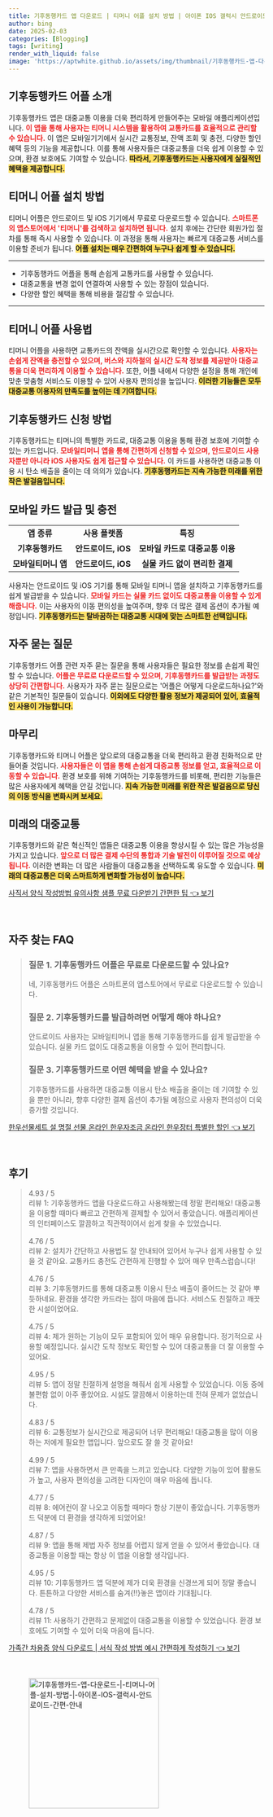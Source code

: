 ```yaml
---
title: 기후동행카드 앱 다운로드 | 티머니 어플 설치 방법 | 아이폰 IOS 갤럭시 안드로이드 간편 안내
author: bing
date: 2025-02-03
categories: [Blogging]
tags: [writing]
render_with_liquid: false
image: 'https://aptwhite.github.io/assets/img/thumbnail/기후동행카드-앱-다운로드-|-티머니-어플-설치-방법-|-아이폰-IOS-갤럭시-안드로이드-간편-안내.webp'
---
```



<h2 id='기후동행카드_어플소개'>기후동행카드 어플 소개</h2>

<p>기후동행카드 앱은 대중교통 이용을 더욱 편리하게 만들어주는 모바일 애플리케이션입니다. <b><span style="color: #ee2323;">이 앱을 통해 사용자는 티머니 시스템을 활용하여 교통카드를 효율적으로 관리할 수 있습니다.</span></b> 이 앱은 모바일기기에서 실시간 교통정보, 잔액 조회 및 충전, 다양한 할인혜택 등의 기능을 제공합니다. 이를 통해 사용자들은 대중교통을 더욱 쉽게 이용할 수 있으며, 환경 보호에도 기여할 수 있습니다. <b><span style="background-color: #ffe066;">따라서, 기후동행카드는 사용자에게 실질적인 혜택을 제공합니다.</span></b></p>

<h2 id='티머니_어플_설치방법'>티머니 어플 설치 방법</h2>

<p>티머니 어플은 안드로이드 및 iOS 기기에서 무료로 다운로드할 수 있습니다. <b><span style="color: #ee2323;">스마트폰의 앱스토어에서 '티머니'를 검색하고 설치하면 됩니다.</span></b> 설치 후에는 간단한 회원가입 절차를 통해 즉시 사용할 수 있습니다. 이 과정을 통해 사용자는 빠르게 대중교통 서비스를 이용할 준비가 됩니다. <b><span style="background-color: #ffe066;">어플 설치는 매우 간편하여 누구나 쉽게 할 수 있습니다.</span></b></p>

<hr />

<ul>
    <li>기후동행카드 어플을 통해 손쉽게 교통카드를 사용할 수 있습니다.</li>
    <li>대중교통을 변경 없이 연결하여 사용할 수 있는 장점이 있습니다.</li>
    <li>다양한 할인 혜택을 통해 비용을 절감할 수 있습니다.</li>
</ul>

<hr />

<h2 id='티머니_어플_사용법'>티머니 어플 사용법</h2>

<p>티머니 어플을 사용하면 교통카드의 잔액을 실시간으로 확인할 수 있습니다. <b><span style="color: #ee2323;">사용자는 손쉽게 잔액을 충전할 수 있으며, 버스와 지하철의 실시간 도착 정보를 제공받아 대중교통을 더욱 편리하게 이용할 수 있습니다.</span></b> 또한, 어플 내에서 다양한 설정을 통해 개인에 맞춘 맞춤형 서비스도 이용할 수 있어 사용자 편의성을 높입니다. <b><span style="background-color: #ffe066;">이러한 기능들은 모두 대중교통 이용자의 만족도를 높이는 데 기여합니다.</span></b></p>

<h2 id='기후동행카드_신청방법'>기후동행카드 신청 방법</h2>

<p>기후동행카드는 티머니의 특별한 카드로, 대중교통 이용을 통해 환경 보호에 기여할 수 있는 카드입니다. <b><span style="color: #ee2323;">모바일티머니 앱을 통해 간편하게 신청할 수 있으며, 안드로이드 사용자뿐만 아니라 iOS 사용자도 쉽게 접근할 수 있습니다.</span></b> 이 카드를 사용하면 대중교통 이용 시 탄소 배출을 줄이는 데 의의가 있습니다. <b><span style="background-color: #ffe066;">기후동행카드는 지속 가능한 미래를 위한 작은 발걸음입니다.</span></b></p>

<h2 id='모바일_카드_발급'>모바일 카드 발급 및 충전</h2>

<table>
    <tr>
        <td style="text-align: center; height: 17px;"><b>앱 종류</b></td>
        <td style="text-align: center; height: 17px;"><b>사용 플랫폼</b></td>
        <td style="text-align: center; height: 17px;"><b>특징</b></td>
    </tr>
    <tr>
        <td style="text-align: center; height: 17px;"><b>기후동행카드</b></td>
        <td style="text-align: center; height: 17px;"><b>안드로이드, iOS</b></td>
        <td style="text-align: center; height: 17px;"><b>모바일 카드로 대중교통 이용</b></td>
    </tr>
    <tr>
        <td style="text-align: center; height: 17px;"><b>모바일티머니 앱</b></td>
        <td style="text-align: center; height: 17px;"><b>안드로이드, iOS</b></td>
        <td style="text-align: center; height: 17px;"><b>실물 카드 없이 편리한 결제</b></td>
    </tr>
</table>

<p>사용자는 안드로이드 및 iOS 기기를 통해 모바일 티머니 앱을 설치하고 기후동행카드를 쉽게 발급받을 수 있습니다. <b><span style="color: #ee2323;">모바일 카드는 실물 카드 없이도 대중교통을 이용할 수 있게 해줍니다.</span></b> 이는 사용자의 이동 편의성을 높여주며, 향후 더 많은 결제 옵션이 추가될 예정입니다. <b><span style="background-color: #ffe066;">기후동행카드는 탈바꿈하는 대중교통 시대에 맞는 스마트한 선택입니다.</span></b></p>

<h2 id='자주_묻는_질문'>자주 묻는 질문</h2>

<p>기후동행카드 어플 관련 자주 묻는 질문을 통해 사용자들은 필요한 정보를 손쉽게 확인할 수 있습니다. <b><span style="color: #ee2323;">어플은 무료로 다운로드할 수 있으며, 기후동행카드를 발급받는 과정도 상당히 간편합니다.</span></b> 사용자가 자주 묻는 질문으로는 '어플은 어떻게 다운로드하나요?'와 같은 기본적인 질문들이 있습니다. <b><span style="background-color: #ffe066;">이외에도 다양한 활용 정보가 제공되어 있어, 효율적인 사용이 가능합니다.</span></b></p>

<h2 id='마무리'>마무리</h2>

<p>기후동행카드와 티머니 어플은 앞으로의 대중교통을 더욱 편리하고 환경 친화적으로 만들어줄 것입니다. <b><span style="color: #ee2323;">사용자들은 이 앱을 통해 손쉽게 대중교통 정보를 얻고, 효율적으로 이동할 수 있습니다.</span></b> 환경 보호를 위해 기여하는 기후동행카드를 비롯해, 편리한 기능들은 많은 사용자에게 혜택을 안길 것입니다. <b><span style="background-color: #ffe066;">지속 가능한 미래를 위한 작은 발걸음으로 당신의 이동 방식을 변화시켜 보세요.</span></b></p>

<h2 id='미래의_대중교통'>미래의 대중교통</h2>

<p>기후동행카드와 같은 혁신적인 앱들은 대중교통 이용을 향상시킬 수 있는 많은 가능성을 가지고 있습니다. <b><span style="color: #ee2323;">앞으로 더 많은 결제 수단의 통합과 기술 발전이 이루어질 것으로 예상됩니다.</span></b> 이러한 변화는 더 많은 사람들이 대중교통을 선택하도록 유도할 수 있습니다. <b><span style="background-color: #ffe066;">미래의 대중교통은 더욱 스마트하게 변화할 가능성이 높습니다.</span></b></p>


<p><a class="click-button" title="사직서 양식 작성방법 유의사항 샘플 무료 다운받기 간편한 팁" href="https://aptwhite.github.io/posts/%EC%82%AC%EC%A7%81%EC%84%9C-%EC%96%91%EC%8B%9D-%EC%9E%91%EC%84%B1%EB%B0%A9%EB%B2%95-%EC%9C%A0%EC%9D%98%EC%82%AC%ED%95%AD-%EC%83%98%ED%94%8C-%EB%AC%B4%EB%A3%8C-%EB%8B%A4%EC%9A%B4%EB%B0%9B%EA%B8%B0-%EA%B0%84%ED%8E%B8%ED%95%9C-%ED%8C%81/" rel="dofollow">사직서 양식 작성방법 유의사항 샘플 무료 다운받기 간편한 팁 👈 보기</a></p><br>
<h2 id='자주_찾는_FAQ'>자주 찾는 FAQ</h2>
<div itemscope="" itemtype="https://schema.org/FAQPage"> 
<blockquote> 
<div itemscope="" itemprop="mainEntity" itemtype="https://schema.org/Question"> 
<h3 itemprop="name">질문 1. 기후동행카드 어플은 무료로 다운로드할 수 있나요?</h3> 
<div itemscope="" itemprop="acceptedAnswer" itemtype="https://schema.org/Answer"> 
<span itemprop="text"> 
<p>네, 기후동행카드 어플은 스마트폰의 앱스토어에서 무료로 다운로드할 수 있습니다.</p> 
</span> 
</div> 
</div> 
<div itemscope="" itemprop="mainEntity" itemtype="https://schema.org/Question"> 
<h3 itemprop="name">질문 2. 기후동행카드를 발급하려면 어떻게 해야 하나요?</h3> 
<div itemscope="" itemprop="acceptedAnswer" itemtype="https://schema.org/Answer"> 
<span itemprop="text"> 
<p>안드로이드 사용자는 모바일티머니 앱을 통해 기후동행카드를 쉽게 발급받을 수 있습니다. 실물 카드 없이도 대중교통을 이용할 수 있어 편리합니다.</p> 
</span> 
</div> 
</div> 
<div itemscope="" itemprop="mainEntity" itemtype="https://schema.org/Question"> 
<h3 itemprop="name">질문 3. 기후동행카드로 어떤 혜택을 받을 수 있나요?</h3> 
<div itemscope="" itemprop="acceptedAnswer" itemtype="https://schema.org/Answer"> 
<span itemprop="text"> 
<p>기후동행카드를 사용하면 대중교통 이용시 탄소 배출을 줄이는 데 기여할 수 있을 뿐만 아니라, 향후 다양한 결제 옵션이 추가될 예정으로 사용자 편의성이 더욱 증가할 것입니다.</p> 
</span> 
</div> 
</div> 
</blockquote> 
</div>
<p><a class="click-button" title="한우선물세트 설 명절 선물 온라인 한우자조금 온라인 한우장터 특별한 할인" href="https://aptwhite.github.io/posts/%ED%95%9C%EC%9A%B0%EC%84%A0%EB%AC%BC%EC%84%B8%ED%8A%B8-%EC%84%A4-%EB%AA%85%EC%A0%88-%EC%84%A0%EB%AC%BC-%EC%98%A8%EB%9D%BC%EC%9D%B8-%ED%95%9C%EC%9A%B0%EC%9E%90%EC%A1%B0%EA%B8%88-%EC%98%A8%EB%9D%BC%EC%9D%B8-%ED%95%9C%EC%9A%B0%EC%9E%A5%ED%84%B0-%ED%8A%B9%EB%B3%84%ED%95%9C-%ED%95%A0%EC%9D%B8/" rel="dofollow">한우선물세트 설 명절 선물 온라인 한우자조금 온라인 한우장터 특별한 할인 👈 보기</a></p><br>
<h2 id='후기'>후기</h2>
<div itemscope itemtype="https://schema.org/Product">
  <blockquote>
  <div itemprop="review" itemscope itemtype="https://schema.org/Review">
      <div itemprop="reviewRating" itemscope itemtype="https://schema.org/Rating"> <span itemprop="ratingValue">4.93</span> / <span itemprop="bestRating">5</span> </div>
      <span itemprop="reviewBody">리뷰 1: 기후동행카드 앱을 다운로드하고 사용해봤는데 정말 편리해요! 대중교통을 이용할 때마다 빠르고 간편하게 결제할 수 있어서 좋았습니다. 애플리케이션의 인터페이스도 깔끔하고 직관적이어서 쉽게 찾을 수 있었습니다.</span>
  </div>
  <br>
  <div itemprop="review" itemscope itemtype="https://schema.org/Review">
      <div itemprop="reviewRating" itemscope itemtype="https://schema.org/Rating"> <span itemprop="ratingValue">4.76</span> / <span itemprop="bestRating">5</span> </div>
      <span itemprop="reviewBody">리뷰 2: 설치가 간단하고 사용법도 잘 안내되어 있어서 누구나 쉽게 사용할 수 있을 것 같아요. 교통카드 충전도 간편하게 진행할 수 있어 매우 만족스럽습니다!</span>
  </div>
  <br>
  <div itemprop="review" itemscope itemtype="https://schema.org/Review">
      <div itemprop="reviewRating" itemscope itemtype="https://schema.org/Rating"> <span itemprop="ratingValue">4.76</span> / <span itemprop="bestRating">5</span> </div>
      <span itemprop="reviewBody">리뷰 3: 기후동행카드를 통해 대중교통 이용시 탄소 배출이 줄어드는 것 같아 뿌듯하네요. 환경을 생각한 카드라는 점이 마음에 듭니다. 서비스도 친절하고 깨끗한 시설이었어요.</span>
  </div>
  <br>
  <div itemprop="review" itemscope itemtype="https://schema.org/Review">
      <div itemprop="reviewRating" itemscope itemtype="https://schema.org/Rating"> <span itemprop="ratingValue">4.75</span> / <span itemprop="bestRating">5</span> </div>
      <span itemprop="reviewBody">리뷰 4: 제가 원하는 기능이 모두 포함되어 있어 매우 유용합니다. 정기적으로 사용할 예정입니다. 실시간 도착 정보도 확인할 수 있어 대중교통을 더 잘 이용할 수 있어요.</span>
  </div>
  <br>
  <div itemprop="review" itemscope itemtype="https://schema.org/Review">
      <div itemprop="reviewRating" itemscope itemtype="https://schema.org/Rating"> <span itemprop="ratingValue">4.95</span> / <span itemprop="bestRating">5</span> </div>
      <span itemprop="reviewBody">리뷰 5: 앱이 정말 친절하게 설명을 해줘서 쉽게 사용할 수 있었습니다. 이동 중에 불편함 없이 아주 좋았어요. 시설도 깔끔해서 이용하는데 전혀 문제가 없었습니다.</span>
  </div>
  <br>
  <div itemprop="review" itemscope itemtype="https://schema.org/Review">
      <div itemprop="reviewRating" itemscope itemtype="https://schema.org/Rating"> <span itemprop="ratingValue">4.83</span> / <span itemprop="bestRating">5</span> </div>
      <span itemprop="reviewBody">리뷰 6: 교통정보가 실시간으로 제공되어 너무 편리해요! 대중교통을 많이 이용하는 저에게 필요한 앱입니다. 앞으로도 잘 쓸 것 같아요!</span>
  </div>
  <br>
  <div itemprop="review" itemscope itemtype="https://schema.org/Review">
      <div itemprop="reviewRating" itemscope itemtype="https://schema.org/Rating"> <span itemprop="ratingValue">4.99</span> / <span itemprop="bestRating">5</span> </div>
      <span itemprop="reviewBody">리뷰 7: 앱을 사용하면서 큰 만족을 느끼고 있습니다. 다양한 기능이 있어 활용도가 높고, 사용자 편의성을 고려한 디자인이 매우 마음에 듭니다.</span>
  </div>
  <br>
  <div itemprop="review" itemscope itemtype="https://schema.org/Review">
      <div itemprop="reviewRating" itemscope itemtype="https://schema.org/Rating"> <span itemprop="ratingValue">4.77</span> / <span itemprop="bestRating">5</span> </div>
      <span itemprop="reviewBody">리뷰 8: 에어컨이 잘 나오고 이동할 때마다 항상 기분이 좋았습니다. 기후동행카드 덕분에 더 환경을 생각하게 되었어요!</span>
  </div>
  <br>
  <div itemprop="review" itemscope itemtype="https://schema.org/Review">
      <div itemprop="reviewRating" itemscope itemtype="https://schema.org/Rating"> <span itemprop="ratingValue">4.87</span> / <span itemprop="bestRating">5</span> </div>
      <span itemprop="reviewBody">리뷰 9: 앱을 통해 제법 자주 정보를 어렵지 않게 얻을 수 있어서 좋았습니다. 대중교통을 이용할 때는 항상 이 앱을 이용할 생각입니다.</span>
  </div>
  <br>
  <div itemprop="review" itemscope itemtype="https://schema.org/Review">
      <div itemprop="reviewRating" itemscope itemtype="https://schema.org/Rating"> <span itemprop="ratingValue">4.95</span> / <span itemprop="bestRating">5</span> </div>
      <span itemprop="reviewBody">리뷰 10: 기후동행카드 앱 덕분에 제가 더욱 환경을 신경쓰게 되어 정말 좋습니다. 튼튼하고 다양한 서비스를 숨겨{!!}놓은 앱이라 기대됩니다.</span>
  </div>
  <br>
  <div itemprop="review" itemscope itemtype="https://schema.org/Review">
      <div itemprop="reviewRating" itemscope itemtype="https://schema.org/Rating"> <span itemprop="ratingValue">4.78</span> / <span itemprop="bestRating">5</span> </div>
      <span itemprop="reviewBody">리뷰 11: 사용하기 간편하고 문제없이 대중교통을 이용할 수 있었습니다. 환경 보호에도 기여할 수 있어 더욱 마음에 듭니다.</span>
  </div>
  </blockquote>
</div>
<p><a class="click-button" title="가족간 차용증 양식 다운로드 | 서식 작성 방법 예시 간편하게 작성하기" href="https://aptwhite.github.io/posts/%EA%B0%80%EC%A1%B1%EA%B0%84-%EC%B0%A8%EC%9A%A9%EC%A6%9D-%EC%96%91%EC%8B%9D-%EB%8B%A4%EC%9A%B4%EB%A1%9C%EB%93%9C-%EC%84%9C%EC%8B%9D-%EC%9E%91%EC%84%B1-%EB%B0%A9%EB%B2%95-%EC%98%88%EC%8B%9C-%EA%B0%84%ED%8E%B8%ED%95%98%EA%B2%8C-%EC%9E%91%EC%84%B1%ED%95%98%EA%B8%B0/" rel="dofollow">가족간 차용증 양식 다운로드 | 서식 작성 방법 예시 간편하게 작성하기 👈 보기</a></p><br>
<figure class="image"><img src="https://aptwhite.github.io/assets/img/thumbnail/기후동행카드-앱-다운로드-|-티머니-어플-설치-방법-|-아이폰-IOS-갤럭시-안드로이드-간편-안내.webp" alt="기후동행카드-앱-다운로드-|-티머니-어플-설치-방법-|-아이폰-IOS-갤럭시-안드로이드-간편-안내" width="256" height="256"></figure>